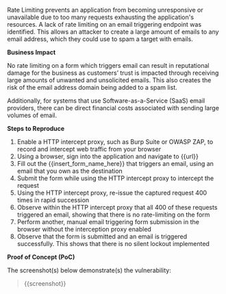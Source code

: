 Rate Limiting prevents an application from becoming unresponsive or unavailable due to too many requests exhausting the application's resources. A lack of rate limiting on an email triggering endpoint was identified. This allows an attacker to create a large amount of emails to any email address, which they could use to spam a target with emails.

**Business Impact**

No rate limiting on a form which triggers email can result in reputational damage for the business as customers’ trust is impacted through receiving large amounts of unwanted and unsolicited emails. This also creates the risk of the email address domain being added to a spam list.

Additionally, for systems that use Software-as-a-Service (SaaS) email providers, there can be direct financial costs associated with sending large volumes of email.

**Steps to Reproduce**

1. Enable a HTTP intercept proxy, such as Burp Suite or OWASP ZAP, to record and intercept web traffic from your browser
1. Using a browser, sign into the application and navigate to {{url}}
1. Fill out the {{insert_form_name_here}} that triggers an email, using an email that you own as the destination
1. Submit the form while using the HTTP intercept proxy to intercept the request
1. Using the HTTP intercept proxy, re-issue the captured request 400 times in rapid succession
1. Observe within the HTTP intercept proxy that all 400 of these requests triggered an email, showing that there is no rate-limiting on the form
1. Perform another, manual email triggering form submission in the browser without the interception proxy enabled
1. Observe that the form is submitted and an email is triggered successfully. This shows that there is no silent lockout implemented

**Proof of Concept (PoC)**

The screenshot(s) below demonstrate(s) the vulnerability:
>
> {{screenshot}}
